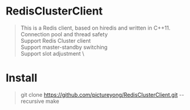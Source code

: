 # RedisClusterClient
> This is a Redis client, based on hiredis and written in C++11. \
> Connection pool and thread safety \
> Support Redis Cluster client \
> Support master-standby switching \
> Support slot adjustment \

# Install
> git clone https://github.com/pictureyong/RedisClusterClient.git --recursive 
> make
